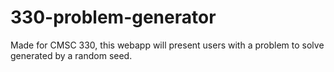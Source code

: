 # 330-problem-generator
Made for CMSC 330, this webapp will present users with a problem to solve generated by a random seed.
